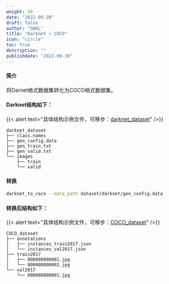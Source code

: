 ```yaml
---
weight: 50
date: "2022-09-30"
draft: false
author: "SWHL"
title: "Darknet → COCO"
icon: "circle"
toc: true
description: ""
publishdate: "2022-09-30"
---
```



#### 简介
将Darnet格式数据集转化为COCO格式数据集。


#### Darknet结构如下：

{{< alert text="具体结构示例文件，可移步：[darknet_dataset](https://github.com/RapidAI/LabelConvert/tree/main/tests/test_files/darknet_dataset)" />}}

```text {linenos=table}
darknet_dataset
├── class.names
├── gen_config.data
├── gen_train.txt
├── gen_valid.txt
└── images
    ├── train
    └── valid
```

#### 转换
```bash {linenos=table}
darknet_to_coco --data_path dataset/darknet/gen_config.data
```

#### 转换后结构如下：

{{< alert text="具体结构示例文件，可移步：[COCO_dataset](https://github.com/RapidAI/LabelConvert/tree/main/tests/test_files/COCO_dataset)" />}}

```text {linenos=table}
COCO_dataset
├── annotations
│   ├── instances_train2017.json
│   └── instances_val2017.json
├── train2017
│   ├── 000000000001.jpg
│   └── 000000000002.jpg
└── val2017
    └── 000000000001.jpg
```